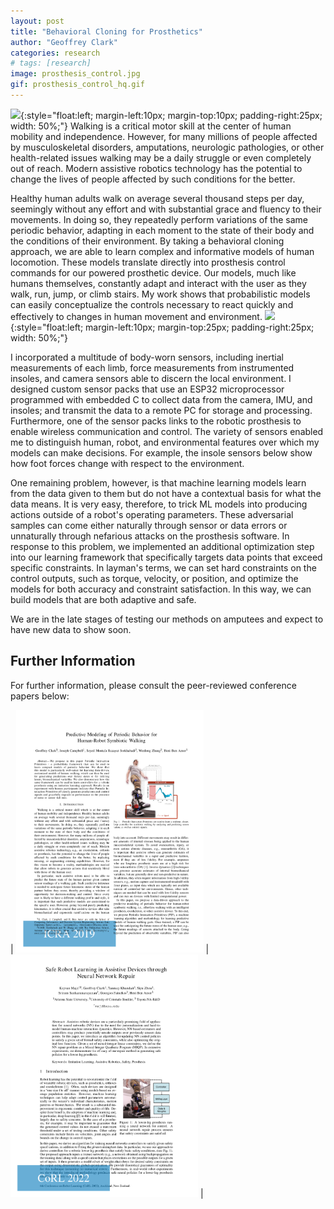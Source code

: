 ```yaml
---
layout: post
title: "Behavioral Cloning for Prosthetics"
author: "Geoffrey Clark"
categories: research
# tags: [research]
image: prosthesis_control.jpg
gif: prosthesis_control_hq.gif
---
```


![](assets/img/prosthesis_control.gif){:style="float:left; margin-left:10px; margin-top:10px; padding-right:25px; width: 50%;"} 
Walking is a critical motor skill at the center of human mobility and independence. However, for many millions of people affected by musculoskeletal disorders, amputations, neurologic pathologies, or other health-related issues walking may be a daily struggle or even completely out of reach. Modern assistive robotics technology has the potential to change the lives of people affected by such conditions for the better.

<!-- note out of context is confusing -->
Healthy human adults walk on average several thousand steps per day, seemingly without any effort and with substantial grace and fluency to their movements. In doing so, they repeatedly perform variations of the same periodic behavior, adapting in each moment to the state of their body and the conditions of their environment. By taking a behavioral cloning approach, we are able to learn complex and informative models of human locomotion. These models translate directly into prosthesis control commands for our powered prosthetic device. Our models, much like humans themselves, constantly adapt and interact with the user as they walk, run, jump, or climb stairs. My work shows that probabilistic models can easily conceptualize the controls necessary to react quickly and effectively to changes in human movement and environment.
![](assets/img/foot_pressure.gif){:style="float:left; margin-left:10px; margin-top:25px; padding-right:25px; width: 50%;"} 

I incorporated a multitude of body-worn sensors, including inertial measurements of each limb, force measurements from instrumented insoles, and camera sensors able to discern the local environment. I designed custom sensor packs that use an ESP32 microprocessor programmed with embedded C to collect data from the camera, IMU, and insoles; and transmit the data to a remote PC for storage and processing. Furthermore, one of the sensor packs links to the robotic prosthesis to enable wireless communication and control. The variety of sensors enabled me to distinguish human, robot, and environmental features over which my models can make decisions. For example, the insole sensors below show how foot forces change with respect to the environment. 

One remaining problem, however, is that machine learning models learn from the data given to them but do not have a contextual basis for what the data means. It is very easy, therefore, to trick ML models into producing actions outside of a robot's operating parameters. These adversarial samples can come either naturally through sensor or data errors or unnaturally through nefarious attacks on the prosthesis software. In response to this problem, we implemented an additional optimization step into our learning framework that specifically targets data points that exceed specific constraints. In layman's terms, we can set hard constraints on the control outputs, such as torque, velocity, or position, and optimize the models for both accuracy and constraint satisfaction. In this way, we can build models that are both adaptive and safe.

We are in the late stages of testing our methods on amputees and expect to have new data to show soon.

## Further Information
For further information, please consult the peer-reviewed conference papers below:

| <a href="https://arxiv.org/pdf/2005.13139.pdf" target="_blank"><img src="/assets/img/ICRA2019.png" alt="drawing" width="300"/></a> | <a href="https://openreview.net/pdf?id=X4228W0QpvN" target="_blank"><img src="/assets/img/CoRL2022.png" alt="drawing" width="300"/></a> |




<!-- link to icra2019 video with pic of video and play button-->


